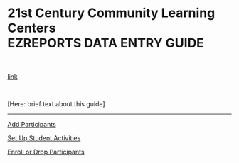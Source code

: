 21st Century Community Learning Centers   
EZREPORTS DATA ENTRY GUIDE
==========================

<br>

[link](https://www.ezreports.org/Newyork2022/![image](https://user-images.githubusercontent.com/55523433/132875724-4b60bdd7-b9d6-42df-bef8-21ff2e044b1e.png)
)

<br>

[Here: brief text about this guide]

____

[Add Participants](/add_participants.md)

[Set Up Student Activities](/set_up_student_activities.md)

[Enroll or Drop Participants](/enroll_drop_participants.md)
